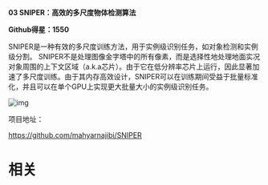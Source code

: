 
**03 SNIPER：高效的多尺度物体检测算法**



**Github得星：1550**



SNIPER是一种有效的多尺度训练方法，用于实例级识别任务，如对象检测和实例级分割。 SNIPER不是处理图像金字塔中的所有像素，而是选择性地处理地面实况对象周围的上下文区域（a.k.a芯片）。由于它在低分辨率芯片上运行，因此显著加速了多尺度训练。由于其内存高效设计，SNIPER可以在训练期间受益于批量标准化，并且可以在单个GPU上实现更大批量大小的实例级识别任务。



![img](https://mmbiz.qpic.cn/mmbiz_png/ldSjzkNDxlnyABkicKXelU1B4YCibdWJwAHVWkFpRO28XUNM3OSxLVHbNCnFFO1VtyyMwvt5iav331WVibXsfZburQ/640?wx_fmt=png&tp=webp&wxfrom=5&wx_lazy=1&wx_co=1)



项目地址：

https://github.com/mahyarnajibi/SNIPER


# 相关
